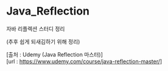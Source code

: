 # Java_Reflection
자바 리플렉션 스터디 정리

(추후 쉽게 되새김하기 위해 정리)

[출처 : Udemy (Java Reflection 마스터)] <br>
[url : https://www.udemy.com/course/java-reflection-master/]